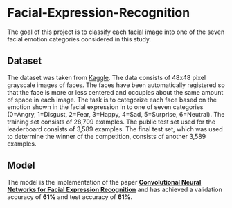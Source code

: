 # Facial-Expression-Recognition
The goal of this project is to classify each facial image into one of the seven facial emotion categories considered in this study.
## Dataset
The dataset was taken from [Kaggle](https://www.kaggle.com/c/challenges-in-representation-learning-facial-expression-recognition-challenge/data). The data consists of 48x48 pixel grayscale images of faces. The faces have been automatically registered so that the face is more or less centered and occupies about the same amount of space in each image. The task is to categorize each face based on the emotion shown in the facial expression in to one of seven categories (0=Angry, 1=Disgust, 2=Fear, 3=Happy, 4=Sad, 5=Surprise, 6=Neutral). 
The training set consists of 28,709 examples. The public test set used for the leaderboard consists of 3,589 examples. The final test set, which was used to determine the winner of the competition, consists of another 3,589 examples.
## Model
The model is the implementation of the paper [**Convolutional Neural Networks for Facial Expression Recognition**](https://arxiv.org/pdf/1704.06756.pdf) and has achieved a validation accuracy of **61%** and test accuracy of **61%**.
